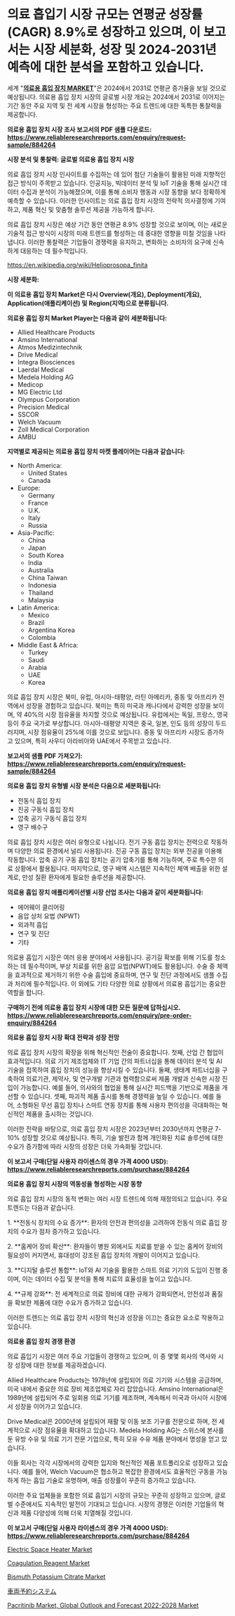 <p><h1>의료 흡입기 시장 규모는 연평균 성장률(CAGR) 8.9%로 성장하고 있으며, 이 보고서는 시장 세분화, 성장 및 2024-2031년 예측에 대한 분석을 포함하고 있습니다.</h1></p><p>세계 "<strong><a href="https://www.reliableresearchreports.com/medical-suction-units-r884264">의료용 흡입 장치 MARKET</a></strong>"은 2024에서 2031로 연평균 증가율을 보일 것으로 예상됩니다. 의료용 흡입 장치 시장의 글로벌 시장 개요는 2024에서 2031로 이어지는 기간 동안 주요 지역 및 전 세계 시장을 형성하는 주요 트렌드에 대한 독특한 통찰력을 제공합니다.</p>
<p><strong>의료용 흡입 장치 시장 조사 보고서의 PDF 샘플 다운로드: <a href="https://www.reliableresearchreports.com/enquiry/request-sample/884264">https://www.reliableresearchreports.com/enquiry/request-sample/884264</a></strong></p>
<p><strong>시장 분석 및 통찰력: 글로벌 의료용 흡입 장치 시장</strong></p>
<p><p>의료 흡입 장치 시장 인사이트를 수집하는 데 있어 첨단 기술들이 활용된 미래 지향적인 접근 방식이 주목받고 있습니다. 인공지능, 빅데이터 분석 및 IoT 기술을 통해 실시간 데이터 수집과 분석이 가능해졌으며, 이를 통해 소비자 행동과 시장 동향을 보다 정확하게 예측할 수 있습니다. 이러한 인사이트는 의료 흡입 장치 시장의 전략적 의사결정에 기여하고, 제품 혁신 및 맞춤형 솔루션 제공을 가능하게 합니다. </p><p>의료 흡입 장치 시장은 예상 기간 동안 연평균 8.9% 성장할 것으로 보이며, 이는 새로운 기술적 접근 방식이 시장의 미래 트렌드를 형성하는 데 중대한 영향을 미칠 것임을 나타냅니다. 이러한 통찰력은 기업들이 경쟁력을 유지하고, 변화하는 소비자의 요구에 신속하게 대응하는 데 필수적입니다.</p></p>
<p><a href="%7CAUTHORITHY_DOMAIN_URL%7C">https://en.wikipedia.org/wiki/Helioprosopa_finita</a></p>
<p><strong>시장 세분화:</strong></p>
<p><strong>이 의료용 흡입 장치 Market은 다시 Overview(개요), Deployment(개요), Application(애플리케이션) 및 Region(지역)으로 분류됩니다.</strong></p>
<p><strong>의료용 흡입 장치 Market Player는 다음과 같이 세분화됩니다:</strong></p>
<p><ul><li>Allied Healthcare Products</li><li>Amsino International</li><li>Atmos Medizintechnik</li><li>Drive Medical</li><li>Integra Biosciences</li><li>Laerdal Medical</li><li>Medela Holding AG</li><li>Medicop</li><li>MG Electric Ltd</li><li>Olympus Corporation</li><li>Precision Medical</li><li>SSCOR</li><li>Welch Vacuum</li><li>Zoll Medical Corporation</li><li>AMBU</li></ul></p>
<p><strong>지역별로 제공되는 의료용 흡입 장치 마켓 플레이어는 다음과 같습니다:</strong></p>
<p><ul>
    <li>
        North America:
        <ul>
            <li>United States</li>
            <li>Canada</li>
        </ul>
    </li>
    <li>
        Europe:
        <ul>
            <li>Germany</li>
            <li>France</li>
            <li>U.K.</li>
            <li>Italy</li>
            <li>Russia</li>
        </ul>
    </li>
    <li>
        Asia-Pacific:
        <ul>
            <li>China</li>
            <li>Japan</li>
            <li>South Korea</li>
            <li>India</li>
            <li>Australia</li>
            <li>China Taiwan</li>
            <li>Indonesia</li>
            <li>Thailand</li>
            <li>Malaysia</li>
        </ul>
    </li>
    <li>
        Latin America:
        <ul>
            <li>Mexico</li>
            <li>Brazil</li>
            <li>Argentina Korea</li>
            <li>Colombia</li>
        </ul>
    </li>
    <li>
        Middle East & Africa:
        <ul>
            <li>Turkey</li>
            <li>Saudi</li>
            <li>Arabia</li>
            <li>UAE</li>
            <li>Korea</li>
        </ul>
    </li>
    </ul></p>
<p><p>의료 흡입 장치 시장은 북미, 유럽, 아시아-태평양, 라틴 아메리카, 중동 및 아프리카 전역에서 성장을 경험하고 있습니다. 북미는 특히 미국과 캐나다에서 강력한 성장을 보이며, 약 40%의 시장 점유율을 차지할 것으로 예상됩니다. 유럽에서는 독일, 프랑스, 영국 등이 주요 국가로 부상합니다. 아시아-태평양 지역은 중국, 일본, 인도 등의 성장이 두드러지며, 시장 점유율이 25%에 이를 것으로 보입니다. 중동 및 아프리카 시장도 증가하고 있으며, 특히 사우디 아라비아와 UAE에서 주목받고 있습니다.</p></p>
<p><strong>보고서의 샘플 PDF 가져오기: <a href="https://www.reliableresearchreports.com/enquiry/request-sample/884264">https://www.reliableresearchreports.com/enquiry/request-sample/884264</a></strong></p>
<p><strong>의료용 흡입 장치 유형별 시장 분석은 다음으로 세분화됩니다:</strong></p>
<p><ul><li>전동식 흡입 장치</li><li>진공 구동식 흡입 장치</li><li>압축 공기 구동식 흡입 장치</li><li>영구 배수구</li></ul></p>
<p><p>의료 흡입 장치 시장은 여러 유형으로 나뉩니다. 전기 구동 흡입 장치는 전력으로 작동하며 다양한 의료 환경에서 널리 사용됩니다. 진공 구동 흡입 장치는 외부 진공을 이용해 작동합니다. 압축 공기 구동 흡입 장치는 공기 압축기를 통해 기능하며, 주로 특수한 의료 상황에서 활용됩니다. 마지막으로, 영구 배액 시스템은 지속적인 체액 배출을 위한 설계로, 만성 질환 환자에게 필요한 솔루션을 제공합니다.</p></p>
<p><strong>의료용 흡입 장치 애플리케이션별 시장 산업 조사는 다음과 같이 세분화됩니다:</strong></p>
<p><ul><li>에어웨이 클리어링</li><li>음압 상처 요법 (NPWT)</li><li>외과적 흡입</li><li>연구 및 진단</li><li>기타</li></ul></p>
<p><p>의료용 흡입기 시장은 여러 응용 분야에서 사용됩니다. 공기길 확보를 위해 기도를 청소하는 데 필수적이며, 부상 치료를 위한 음압 요법(NPWT)에도 활용됩니다. 수술 중 체액을 효과적으로 제거하기 위한 수술 흡입에 중요하며, 연구 및 진단 과정에서도 샘플 수집과 처리에 필수적입니다. 이 외에도 기타 다양한 의료 상황에서 의료용 흡입기는 중요한 역할을 합니다.</p></p>
<p><strong>구매하기 전에 의료용 흡입 장치 시장에 대한 모든 질문에 답하십시오. <a href="https://www.reliableresearchreports.com/enquiry/pre-order-enquiry/884264">https://www.reliableresearchreports.com/enquiry/pre-order-enquiry/884264</a></strong></p>
<p><strong>의료용 흡입 장치 시장 확대 전략과 성장 전망</strong></p>
<p><p>의료 흡입 장치 시장의 확장을 위해 혁신적인 전술이 중요합니다. 첫째, 산업 간 협업이 효과적입니다. 의료 기기 제조업체와 IT 기업 간의 파트너십을 통해 데이터 분석 및 AI 기술을 접목하여 흡입 장치의 성능을 향상시킬 수 있습니다. 둘째, 생태계 파트너십을 구축하여 의료기관, 제약사, 및 연구개발 기관과 협력함으로써 제품 개발과 신속한 시장 진입이 가능합니다. 예를 들어, 의사와의 협업을 통해 실시간 피드백을 기반으로 제품을 개선할 수 있습니다. 셋째, 파괴적 제품 출시를 통해 경쟁력을 높일 수 있습니다. 예를 들어, 소형화된 무선 흡입 장치나 스마트 연동 장치를 통해 사용자 편의성을 극대화하는 혁신적인 제품을 출시하는 것입니다.</p><p>이러한 전략을 바탕으로, 의료 흡입 장치 시장은 2023년부터 2030년까지 연평균 7-10% 성장할 것으로 예상됩니다. 특히, 기술 발전과 함께 개인화된 치료 솔루션에 대한 수요가 증가함에 따라 시장의 성장은 더욱 가속화될 것입니다.</p></p>
<p><strong>이 보고서 구매(단일 사용자 라이센스의 경우 가격 4000 USD): <a href="https://www.reliableresearchreports.com/purchase/884264">https://www.reliableresearchreports.com/purchase/884264</a></strong></p>
<p><strong>의료용 흡입 장치 시장의 역동성을 형성하는 시장 동향</strong></p>
<p><p>의료 흡입 장치 시장의 동적 변화는 여러 시장 트렌드에 의해 재정의되고 있습니다. 주요 트렌드는 다음과 같습니다.</p><p>1. **전동식 장치의 수요 증가**: 환자의 안전과 편의성을 고려하여 전동식 의료 흡입 장치의 수요가 점차 증가하고 있습니다.</p><p>2. **홈케어 장비 확산**: 환자들이 병원 외에서도 치료를 받을 수 있는 홈케어 장비의 필요성이 커지면서, 휴대성이 강조된 흡입 장치의 개발이 이어지고 있습니다.</p><p>3. **디지털 솔루션 통합**: IoT와 AI 기술을 활용한 스마트 의료 기기의 도입이 진행 중이며, 이는 데이터 수집 및 분석을 통해 치료의 효율성을 높이고 있습니다.</p><p>4. **규제 강화**: 전 세계적으로 의료 장비에 대한 규제가 강화되면서, 안전성과 품질을 확보한 제품에 대한 수요가 증가하고 있습니다.</p><p>이러한 트렌드는 의료 흡입 장치 시장의 혁신과 성장을 이끄는 중요한 요소로 작용하고 있습니다.</p></p>
<p><strong>의료용 흡입 장치 경쟁 환경</strong></p>
<p><p>의료 흡입기 시장은 여러 주요 기업들이 경쟁하고 있으며, 이 중 몇몇 회사의 역사와 시장 성장에 대한 정보를 제공하겠습니다.</p><p>Allied Healthcare Products는 1978년에 설립되어 의료 기기와 시스템을 공급하며, 미국 내에서 중요한 의료 장비 제조업체로 자리 잡았습니다. Amsino International은 1989년에 설립되어 주로 일회용 의료 기기를 제조하며, 계속해서 미국과 아시아 시장에서 성장을 이어가고 있습니다.</p><p>Drive Medical은 2000년에 설립되어 재활 및 이동 보조 기구를 전문으로 하며, 전 세계적으로 시장 점유율을 확대하고 있습니다. Medela Holding AG는 스위스에 본사를 둔 유방 수유 및 의료 기기 전문 기업으로, 특히 모유 수유 제품 분야에서 명성을 얻고 있습니다.</p><p>이들 회사는 각각 시장에서의 강력한 입지와 혁신적인 제품 포트폴리오로 성장하고 있습니다. 예를 들어, Welch Vacuum은 협소하고 복잡한 환경에서도 효율적인 구동을 가능하게 하는 흡입 기술로 유명하며, 매출 성장률이 꾸준히 증가하고 있습니다.</p><p>이러한 주요 업체들을 포함한 의료 흡입기 시장의 규모는 꾸준히 성장하고 있으며, 글로벌 수준에서도 지속적인 발전이 기대되고 있습니다. 시장의 경쟁은 이러한 기업들의 혁신과 제품 다양성에 의해 더욱 치열해질 것입니다.</p></p>
<p><strong>이 보고서 구매(단일 사용자 라이센스의 경우 가격 4000 USD): <a href="https://www.reliableresearchreports.com/purchase/884264">https://www.reliableresearchreports.com/purchase/884264</a></strong></p>
<p><p><a href="https://github.com/arionmp/Market-Research-Report-List-5/blob/main/electric-space-heater-market.md">Electric Space Heater Market</a></p><p><a href="https://medium.com/@caylawisoky8698/booming-coagulation-reagent-market-sector-market-analysis-and-growth-projections-till-2031-c01b08c2a72d">Coagulation Reagent Market</a></p><p><a href="https://medium.com/@caylawisoky8698/global-bismuth-potassium-citrate-market-exploring-market-share-market-trends-and-future-growth-1ed97fd303a5">Bismuth Potassium Citrate Market</a></p><p><a href="https://medium.com/@mares423/2024%E5%B9%B4%E3%81%8B%E3%82%892031%E5%B9%B4%E3%81%BE%E3%81%A7%E3%81%AE%E6%9C%9F%E9%96%93%E3%81%AB%E4%BA%88%E6%B8%AC%E3%81%95%E3%82%8C%E3%82%8B%E8%BB%8A%E4%B8%A1%E4%BA%88%E7%B4%84%E3%82%B7%E3%82%B9%E3%83%86%E3%83%A0%E5%B8%82%E5%A0%B4%E3%81%AE%E5%8B%95%E5%90%91%E3%81%A8%E6%88%90%E9%95%B7%E3%83%89%E3%83%A9%E3%82%A4%E3%83%90%E3%83%BC%E3%82%92%E5%88%86%E6%9E%90%E3%81%97%E3%81%BE%E3%81%99-2e8c83f3a163">車両予約システム</a></p><p><a href="https://www.linkedin.com/pulse/pacritinib-market-global-outlook-forecast-2022-2028-share-fcjuf?trackingId=mn9DwIxOTu%2BKupea8ykrMw%3D%3D">Pacritinib Market, Global Outlook and Forecast 2022-2028 Market</a></p></p>